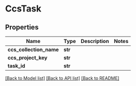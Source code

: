 # CcsTask

## Properties
Name | Type | Description | Notes
------------ | ------------- | ------------- | -------------
**ccs_collection_name** | **str** |  | 
**ccs_project_key** | **str** |  | 
**task_id** | **str** |  | 

[[Back to Model list]](../README.md#documentation-for-models) [[Back to API list]](../README.md#documentation-for-api-endpoints) [[Back to README]](../README.md)


